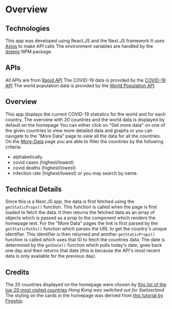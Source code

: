 # Overview
 
## Technologies
This app was developed using React.JS and the Next.JS framework
It uses [Axios](https://www.npmjs.com/package/axios) to make API calls
The environment variables are handled by the [dotenv](https://www.npmjs.com/package/dotenv) NPM package
 
 
## APIs
All APIs are from [Rapid API](https://rapidapi.com/)
The COVID-19 data is provided by the [COVID-19 API](https://rapidapi.com/axisbits-axisbits-default/api/covid-19-statistics/)
The world population data is provided by the [World Population API](https://rapidapi.com/aldair.sr99/api/world-population/)
 
 
## Overview
This app displays the current COVID-19 statistics for the world and for each country.
The overview with 20 countries and the world data is displayed by default on the homepage
You can either click on "Get more data" on one of the given countries to view more detailed data and graphs or you can navigate to the "More Data" page to view all the data for all the countries.
On the [More-Data](./pages/More-Data.js) page you are able to filter the countries by the following criteria:
- alphabetically
- covid cases (highest/lowest)
- covid deaths (highest/lowest)
- infection rate (highest/lowest)
or you may search by name.
 
 
## Technical Details
Since this is a Next.JS app, the data is first fetched using the `getStaticProps()` function. This function is called when the page is first loaded to fetch the data. It then returns the fetched data as an array of objects which is passed as a prop to the component which renders the homepage text. For the "More Data" pages the link is first parsed by the `getStaticPaths()` function which parses the URL to get the country's unique identifier. This identifier is then returned and another `getStaticProps()` function is called which uses that ID to fetch the countries data. The date is determined by the `getDate()` function which pulls today's date, goes back one day and then returns that date (this is because the API's most recent data is only available for the previous day).
 
 
## Credits
The 20 countries displayed on the homepage were chosen by [this list of the top 20 most visited countries](https://www.farandwide.com/s/most-visited-countries-792c34d8901f4bc9)
*Hong Kong was switched out for Switzerland*
The styling on the cards in the homepage was derived from [this tutorial by Fireship](https://www.youtube.com/watch?v=29deL9MFfWc&t=313s)
